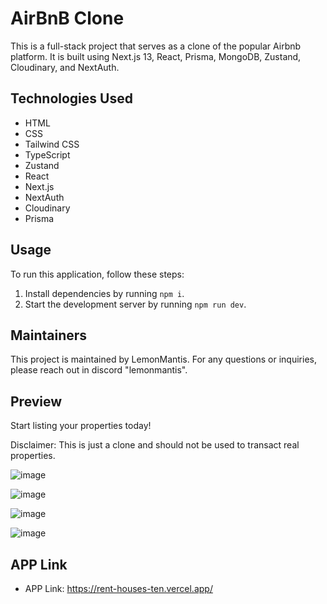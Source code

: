 # AirBnB Clone

This is a full-stack project that serves as a clone of the popular Airbnb platform. It is built using Next.js 13, React, Prisma, MongoDB, Zustand, Cloudinary, and NextAuth.

## Technologies Used

- HTML
- CSS
- Tailwind CSS
- TypeScript
- Zustand
- React
- Next.js
- NextAuth
- Cloudinary
- Prisma

## Usage

To run this application, follow these steps:

1. Install dependencies by running `npm i`.
2. Start the development server by running `npm run dev`.

## Maintainers

This project is maintained by LemonMantis. For any questions or inquiries, please reach out in discord "lemonmantis".

Preview
------------

Start listing your properties today!


Disclaimer: This is just a clone and should not be used to transact real properties.

![image](https://github.com/LemonMantis5571/Airbnb-clone/assets/85099589/6422afdb-b8b0-4848-abae-e36b88c95c5f)

![image](https://github.com/LemonMantis5571/Airbnb-clone/assets/85099589/afdcd2d5-f34c-4276-b4e4-5714d762c64e)

![image](https://github.com/LemonMantis5571/Airbnb-clone/assets/85099589/e64f4128-10d8-4f4f-8e16-d8d70de4e97f)

![image](https://github.com/LemonMantis5571/Airbnb-clone/assets/85099589/35c10c66-b02a-4ea8-9641-cafadfc27262)



APP Link
-----------

 * APP Link: https://rent-houses-ten.vercel.app/



